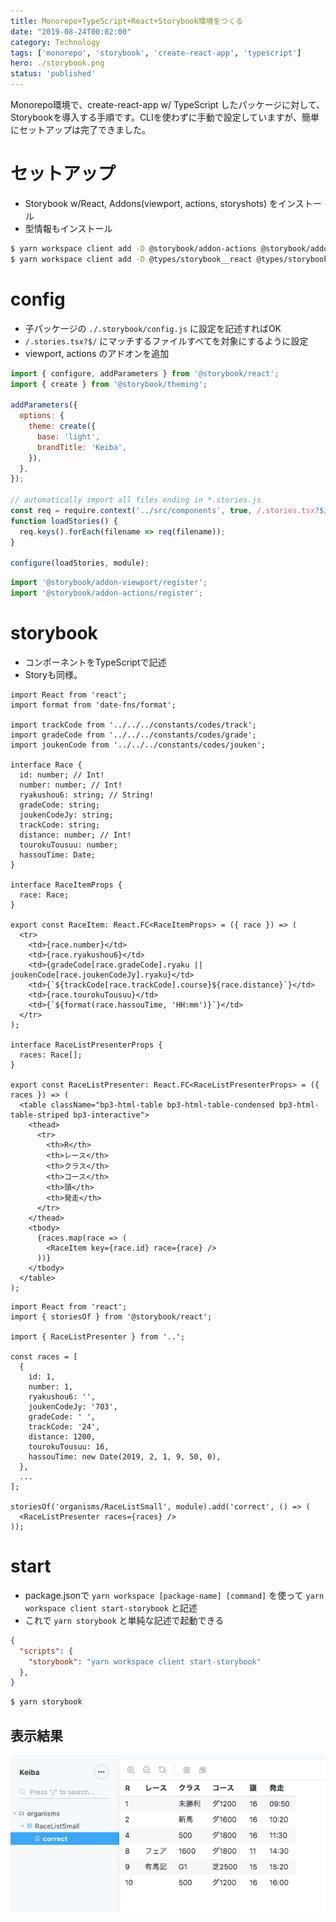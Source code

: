 ```yaml
---
title: Monorepo+TypeScript+React+Storybook環境をつくる
date: "2019-08-24T00:02:00"
category: Technology
tags: ['monorepo', 'storybook', 'create-react-app', 'typescript']
hero: ./storybook.png
status: 'published'
---
```


Monorepo環境で、create-react-app w/ TypeScript したパッケージに対して、Storybookを導入する手順です。CLIを使わずに手動で設定していますが、簡単にセットアップは完了できました。

# セットアップ

- Storybook w/React, Addons(viewport, actions, storyshots) をインストール
- 型情報もインストール

```bash
$ yarn workspace client add -D @storybook/addon-actions @storybook/addon-storyshots @storybook/addon-viewport @storybook/addons @storybook/react @storybook/theming
$ yarn workspace client add -D @types/storybook__react @types/storybook__addon-actions
```

# config

- 子パッケージの `./.storybook/config.js` に設定を記述すればOK
- `/.stories.tsx?$/` にマッチするファイルすべてを対象にするように設定
- viewport, actions のアドオンを追加

```javascript:title=src/client/.storybook/config.js
import { configure, addParameters } from '@storybook/react';
import { create } from '@storybook/theming';

addParameters({
  options: {
    theme: create({
      base: 'light',
      brandTitle: 'Keiba',
    }),
  },
});

// automatically import all files ending in *.stories.js
const req = require.context('../src/components', true, /.stories.tsx?$/);
function loadStories() {
  req.keys().forEach(filename => req(filename));
}

configure(loadStories, module);
```

```javascript:title=src/client/.storybook/addons.js
import '@storybook/addon-viewport/register';
import '@storybook/addon-actions/register';
```

# storybook

- コンポーネントをTypeScriptで記述
- Storyも同様。

```javascript:title=src/client/src/components/organisms/RaceListSmall/index.tsx
import React from 'react';
import format from 'date-fns/format';

import trackCode from '../../../constants/codes/track';
import gradeCode from '../../../constants/codes/grade';
import joukenCode from '../../../constants/codes/jouken';

interface Race {
  id: number; // Int!
  number: number; // Int!
  ryakushou6: string; // String!
  gradeCode: string;
  joukenCodeJy: string;
  trackCode: string;
  distance: number; // Int!
  tourokuTousuu: number;
  hassouTime: Date;
}

interface RaceItemProps {
  race: Race;
}

export const RaceItem: React.FC<RaceItemProps> = ({ race }) => (
  <tr>
    <td>{race.number}</td>
    <td>{race.ryakushou6}</td>
    <td>{gradeCode[race.gradeCode].ryaku || joukenCode[race.joukenCodeJy].ryaku}</td>
    <td>{`${trackCode[race.trackCode].course}${race.distance}`}</td>
    <td>{race.tourokuTousuu}</td>
    <td>{`${format(race.hassouTime, 'HH:mm')}`}</td>
  </tr>
);

interface RaceListPresenterProps {
  races: Race[];
}

export const RaceListPresenter: React.FC<RaceListPresenterProps> = ({ races }) => (
  <table className="bp3-html-table bp3-html-table-condensed bp3-html-table-striped bp3-interactive">
    <thead>
      <tr>
        <th>R</th>
        <th>レース</th>
        <th>クラス</th>
        <th>コース</th>
        <th>頭</th>
        <th>発走</th>
      </tr>
    </thead>
    <tbody>
      {races.map(race => (
        <RaceItem key={race.id} race={race} />
      ))}
    </tbody>
  </table>
);
```

```javascript:title=src/client/src/components/organisms/RaceListSmall/storybook/index.stories.tsx
import React from 'react';
import { storiesOf } from '@storybook/react';

import { RaceListPresenter } from '..';

const races = [
  {
    id: 1,
    number: 1,
    ryakushou6: '',
    joukenCodeJy: '703',
    gradeCode: ' ',
    trackCode: '24',
    distance: 1200,
    tourokuTousuu: 16,
    hassouTime: new Date(2019, 2, 1, 9, 50, 0),
  },
  ...
];

storiesOf('organisms/RaceListSmall', module).add('correct', () => (
  <RaceListPresenter races={races} />
));
```

# start

- package.jsonで `yarn workspace [package-name] [command]` を使って `yarn workspace client start-storybook` と記述
- これで `yarn storybook` と単純な記述で起動できる

```json:title=package.json
{
  "scripts": {
    "storybook": "yarn workspace client start-storybook"
  },
}
```

```bash
$ yarn storybook
```

## 表示結果

![](storybook.png)
